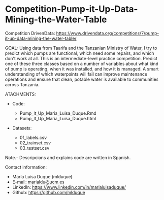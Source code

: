 # Competition-Pump-it-Up-Data-Mining-the-Water-Table
Competition DrivenData: https://www.drivendata.org/competitions/7/pump-it-up-data-mining-the-water-table/

GOAL:
Using data from Taarifa and the Tanzanian Ministry of Water, I try to predict which pumps are functional, which need some repairs, and which don't work at all. This is an intermediate-level practice competition. Predict one of these three classes based on a number of variables about what kind of pump is operating, when it was installed, and how it is managed. A smart understanding of which waterpoints will fail can improve maintenance operations and ensure that clean, potable water is available to communities across Tanzania.

ATACHMENTS:

* Code:
	- Pump_It_Up_Maria_Luisa_Duque.Rmd
	- Pump_It_Up_Maria_Luisa_Duque.html

* Datasets:
	
	- 01_labels.csv
	- 02_trainset.csv
	- 03_testset.csv


Note.- Descripcions and explains code are written in Spanish.


Contact information:
- María Luisa Duque (mlduque)
- E-mail: marialdu@ucm.es
- LinkedIn: https://www.linkedin.com/in/marialuisaduque/
- Github: https://github.com/mlduque


